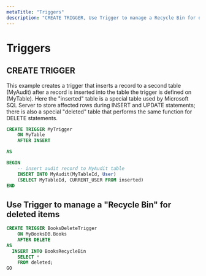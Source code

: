 ```yaml
---
metaTitle: "Triggers"
description: "CREATE TRIGGER, Use Trigger to manage a Recycle Bin for deleted items"
---
```


# Triggers



## CREATE TRIGGER


This example creates a trigger that inserts a record to a second table (MyAudit) after a record is inserted into the table the trigger is defined on (MyTable). Here the "inserted" table is a special table used by Microsoft SQL Server to store affected rows during INSERT and UPDATE statements; there is also a special "deleted" table that performs the same function for DELETE statements.

```sql
CREATE TRIGGER MyTrigger
    ON MyTable
    AFTER INSERT

AS

BEGIN
    -- insert audit record to MyAudit table
    INSERT INTO MyAudit(MyTableId, User)
    (SELECT MyTableId, CURRENT_USER FROM inserted)
END

```



## Use Trigger to manage a "Recycle Bin" for deleted items


```sql
CREATE TRIGGER BooksDeleteTrigger
    ON MyBooksDB.Books
    AFTER DELETE
AS
  INSERT INTO BooksRecycleBin
    SELECT *
    FROM deleted;
GO

```

